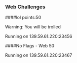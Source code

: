 ### Web Challenges 

####lol 
points:50

Warning: You will be trolled

Running on 139.59.61.220:23456


####No Flags - Web 50 

Running on 139.59.61.220:23467
